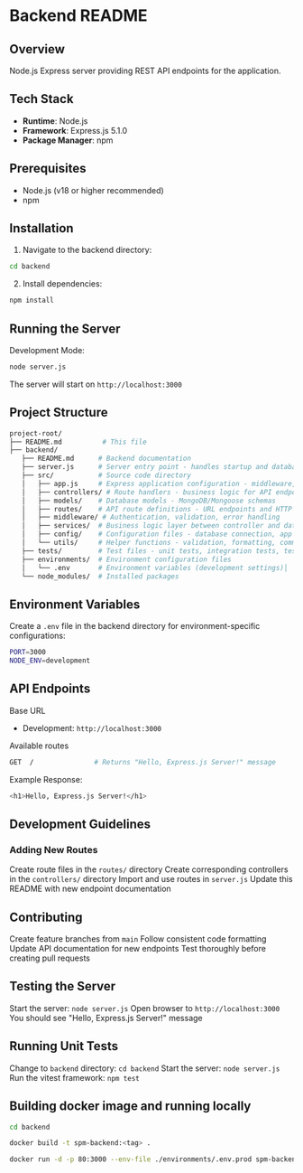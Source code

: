 # Backend README

## Overview
Node.js Express server providing REST API endpoints for the application.

## Tech Stack
- **Runtime**: Node.js
- **Framework**: Express.js 5.1.0
- **Package Manager**: npm

## Prerequisites
- Node.js (v18 or higher recommended)
- npm

## Installation

1. Navigate to the backend directory:
```bash
cd backend
```

2. Install dependencies:
```bash
npm install
```

## Running the Server

Development Mode:
```bash
node server.js
```
The server will start on `http://localhost:3000`

## Project Structure
```bash
project-root/
├── README.md          # This file
├── backend/           
   ├── README.md      # Backend documentation
   ├── server.js      # Server entry point - handles startup and database connection
   ├── src/           # Source code directory
   │   ├── app.js     # Express application configuration - middleware, routes setup
   │   ├── controllers/ # Route handlers - business logic for API endpoints
   │   ├── models/    # Database models - MongoDB/Mongoose schemas
   │   ├── routes/    # API route definitions - URL endpoints and HTTP methods
   │   ├── middleware/ # Authentication, validation, error handling
   │   ├── services/  # Business logic layer between controller and database, handle database interactions
   │   ├── config/    # Configuration files - database connection, app settings
   │   └── utils/     # Helper functions - validation, formatting, common utilities
   ├── tests/         # Test files - unit tests, integration tests, test setup
   ├── environments/  # Environment configuration files
   │   └── .env       # Environment variables (development settings)│   ├── package.json   # Dependencies and scripts
   └── node_modules/  # Installed packages
```

## Environment Variables
Create a `.env` file in the backend directory for environment-specific configurations:
```bash
PORT=3000
NODE_ENV=development
```

## API Endpoints

Base URL
- Development: `http://localhost:3000`

Available routes
```bash
GET  /               # Returns "Hello, Express.js Server!" message
```
Example Response:
```bash
<h1>Hello, Express.js Server!</h1>
```

## Development Guidelines

### Adding New Routes

Create route files in the `routes/` directory
Create corresponding controllers in the `controllers/` directory
Import and use routes in `server.js`
Update this README with new endpoint documentation

## Contributing
Create feature branches from `main`
Follow consistent code formatting
Update API documentation for new endpoints
Test thoroughly before creating pull requests

## Testing the Server

Start the server: `node server.js`
Open browser to `http://localhost:3000`
You should see "Hello, Express.js Server!" message

## Running Unit Tests

Change to `backend` directory: `cd backend`
Start the server: `node server.js`
Run the vitest framework: `npm test`

## Building docker image and running locally 

```bash
cd backend

docker build -t spm-backend:<tag> .

docker run -d -p 80:3000 --env-file ./environments/.env.prod spm-backend:<tag>
```







